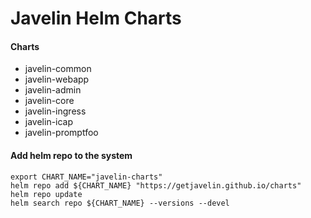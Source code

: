 # Javelin Helm Charts

#### Charts

* javelin-common
* javelin-webapp
* javelin-admin
* javelin-core
* javelin-ingress
* javelin-icap
* javelin-promptfoo

#### Add helm repo to the system

```
export CHART_NAME="javelin-charts"
helm repo add ${CHART_NAME} "https://getjavelin.github.io/charts"
helm repo update
helm search repo ${CHART_NAME} --versions --devel
```
